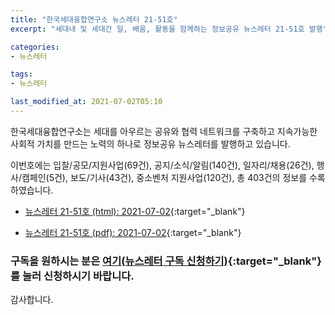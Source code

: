 ```yaml
---
title: "한국세대융합연구소 뉴스레터 21-51호"
excerpt: "세대내 및 세대간 일, 배움, 활동을 함께하는 정보공유 뉴스레터 21-51호 발행" 

categories:
- 뉴스레터

tags:
- 뉴스레터

last_modified_at: 2021-07-02T05:10
---
```


한국세대융합연구소는 세대를 아우르는 공유와 협력 네트워크를 구축하고 지속가능한 사회적 가치를 만드는 노력의 하나로 정보공유 뉴스레터를 발행하고 있습니다.

이번호에는 입찰/공모/지원사업(69건), 공지/소식/알림(140건), 일자리/채용(26건), 행사/캠페인(5건), 보도/기사(43건), 중소벤처 지원사업(120건), 총 403건의 정보를 수록하였습니다.

* [뉴스레터 21-51호 (html): 2021-07-02](https://gcrcenter.github.io/assets/htmls/gcrc_news_letter_20210702.html){:target="_blank"}

* [뉴스레터 21-51호 (pdf): 2021-07-02](https://gcrcenter.github.io/assets/pdfs/news_letter_20210702.pdf){:target="_blank"}


### 구독을 원하시는 분은 [여기(뉴스레터 구독 신청하기)](https://forms.gle/MJ5gVHCdunBXXWVB7){:target="_blank"} 를 눌러 신청하시기 바랍니다.


감사합니다.